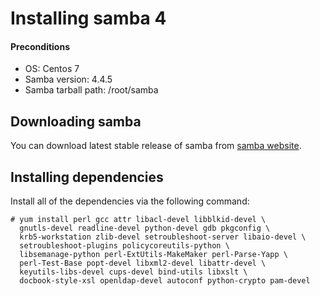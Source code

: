 Installing samba 4
====

#### Preconditions
* OS: Centos 7
* Samba version: 4.4.5
* Samba tarball path: /root/samba

Downloading samba
----
You can download latest stable release of samba from [samba website](https://www.samba.org/).

Installing dependencies
----
Install all of the dependencies via the following command:
```
# yum install perl gcc attr libacl-devel libblkid-devel \
  gnutls-devel readline-devel python-devel gdb pkgconfig \
  krb5-workstation zlib-devel setroubleshoot-server libaio-devel \
  setroubleshoot-plugins policycoreutils-python \
  libsemanage-python perl-ExtUtils-MakeMaker perl-Parse-Yapp \
  perl-Test-Base popt-devel libxml2-devel libattr-devel \
  keyutils-libs-devel cups-devel bind-utils libxslt \
  docbook-style-xsl openldap-devel autoconf python-crypto pam-devel
```

